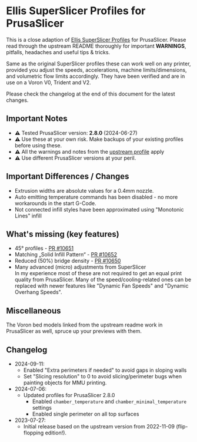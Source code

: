 # Ellis SuperSlicer Profiles for PrusaSlicer

This is a close adaption of [Ellis SuperSlicer Profiles](https://github.com/AndrewEllis93/Ellis-SuperSlicer-Profiles) for PrusaSlicer.
Please read through the upstream README thoroughly for important **WARNINGS**, pitfalls, headaches and useful tips & tricks.

Same as the original SuperSlicer profiles these can work well on any printer, provided you adjust the speeds, accelerations, machine limits/dimensions, and volumetric flow limits accordingly. They have been verified and are in use on a Voron V0, Trident and V2.

Please check the changelog at the end of this document for the latest changes.

## Important Notes

* **⚠** Tested PrusaSlicer version: **2.8.0** (2024-06-27)
* **⚠** Use these at your own risk. Make backups of your existing profiles before using these.
* **⚠** All the warnings and notes from the [upstream profile](https://github.com/AndrewEllis93/Ellis-SuperSlicer-Profiles/blob/master/README.md) apply
* **⚠** Use different PrusaSlicer versions at your peril.

## Important Differences / Changes

* Extrusion widths are absolute values for a 0.4mm nozzle.
* Auto emitting temperature commands has been disabled - no more workarounds in the start G-Code.
* Not connected infill styles have been approximated using "Monotonic Lines" infill

## What's missing (key features)

* 45° profiles - [PR #10651](https://github.com/prusa3d/PrusaSlicer/pull/10651)
* Matching „Solid Infill Pattern“ - [PR #10652](https://github.com/prusa3d/PrusaSlicer/pull/10652)
* Reduced (50%) bridge density - [PR #10650](https://github.com/prusa3d/PrusaSlicer/pull/10650)
* Many advanced (micro) adjustments from SuperSlicer  
  In my experience most of these are not required to get an equal print quality from PrusaSlicer. Many of the speed/cooling-related ones can be replaced with newer features like "Dynamic Fan Speeds" and "Dynamic Overhang Speeds".

## Miscellaneous

The Voron bed models linked from the upstream readme work in PrusaSlicer as well, spruce up your previews with them.

## Changelog

* 2024-09-11:
  * Enabled "Extra perimeters if needed" to avoid gaps in sloping walls
  * Set "Slicing resolution" to 0 to avoid slicing/perimeter bugs when painting objects for MMU printing.
* 2024-07-06:
  * Updated profiles for PrusaSlicer 2.8.0
    * Enabled `chamber_temperature` and `chamber_minimal_temperature` settings
    * Enabled single perimeter on all top surfaces
* 2023-07-27:
  * Initial release based on the upstream version from 2022-11-09 (flip-flopping edition!).
